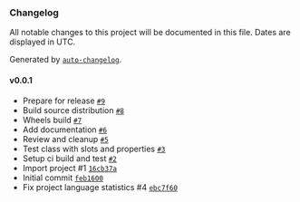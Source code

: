 ### Changelog

All notable changes to this project will be documented in this file. Dates are displayed in UTC.

Generated by [`auto-changelog`](https://github.com/CookPete/auto-changelog).

#### v0.0.1

- Prepare for release [`#9`](https://github.com/tmehnert/complate-cpp-for-python/pull/9)
- Build source distribution [`#8`](https://github.com/tmehnert/complate-cpp-for-python/pull/8)
- Wheels build [`#7`](https://github.com/tmehnert/complate-cpp-for-python/pull/7)
- Add documentation [`#6`](https://github.com/tmehnert/complate-cpp-for-python/pull/6)
- Review and cleanup [`#5`](https://github.com/tmehnert/complate-cpp-for-python/pull/5)
- Test class with slots and properties [`#3`](https://github.com/tmehnert/complate-cpp-for-python/pull/3)
- Setup ci build and test [`#2`](https://github.com/tmehnert/complate-cpp-for-python/pull/2)
- Import project #1 [`16cb37a`](https://github.com/tmehnert/complate-cpp-for-python/commit/16cb37aabbcf99f92e820ddb3fec017bccef58f4)
- Initial commit [`feb1600`](https://github.com/tmehnert/complate-cpp-for-python/commit/feb1600c3530b12324338ff7b1670164b64a7a66)
- Fix project language statistics #4 [`ebc7f60`](https://github.com/tmehnert/complate-cpp-for-python/commit/ebc7f609fa8e7a73cb1d90876afcd094a3f21c67)
